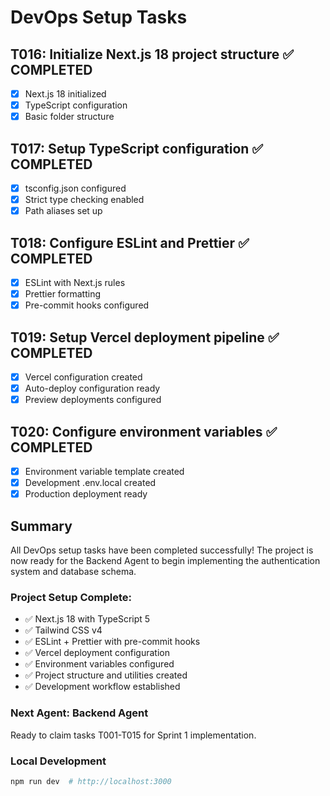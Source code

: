 # DevOps Setup Tasks

## T016: Initialize Next.js 18 project structure ✅ COMPLETED

- [x] Next.js 18 initialized
- [x] TypeScript configuration
- [x] Basic folder structure

## T017: Setup TypeScript configuration ✅ COMPLETED

- [x] tsconfig.json configured
- [x] Strict type checking enabled
- [x] Path aliases set up

## T018: Configure ESLint and Prettier ✅ COMPLETED

- [x] ESLint with Next.js rules
- [x] Prettier formatting
- [x] Pre-commit hooks configured

## T019: Setup Vercel deployment pipeline ✅ COMPLETED

- [x] Vercel configuration created
- [x] Auto-deploy configuration ready
- [x] Preview deployments configured

## T020: Configure environment variables ✅ COMPLETED

- [x] Environment variable template created
- [x] Development .env.local created
- [x] Production deployment ready

## Summary

All DevOps setup tasks have been completed successfully! The project is now ready for the Backend Agent to begin implementing the authentication system and database schema.

### Project Setup Complete:

- ✅ Next.js 18 with TypeScript 5
- ✅ Tailwind CSS v4
- ✅ ESLint + Prettier with pre-commit hooks
- ✅ Vercel deployment configuration
- ✅ Environment variables configured
- ✅ Project structure and utilities created
- ✅ Development workflow established

### Next Agent: Backend Agent

Ready to claim tasks T001-T015 for Sprint 1 implementation.

### Local Development

```bash
npm run dev  # http://localhost:3000
```
